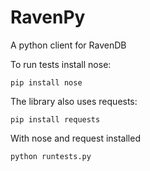 RavenPy
=======

A python client for RavenDB

To run tests install nose:

    pip install nose

The library also uses requests:

	pip install requests

With nose and request installed

	python runtests.py

